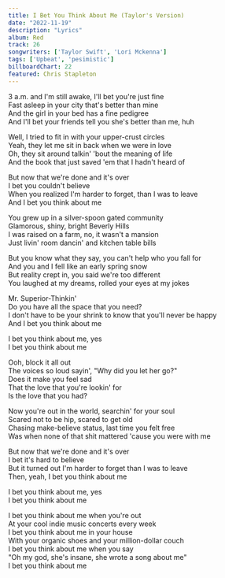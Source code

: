 ```yaml
---
title: I Bet You Think About Me (Taylor's Version)
date: "2022-11-19"
description: "Lyrics"
album: Red
track: 26
songwriters: ['Taylor Swift', 'Lori Mckenna']
tags: ['Upbeat', 'pesimistic']
billboardChart: 22
featured: Chris Stapleton
---
```

<p className="verse-one">
3 a.m. and I'm still awake, I'll bet you're just fine <br />
Fast asleep in your city that's better than mine <br />
And the girl in your bed has a fine pedigree <br />
And I'll bet your friends tell you she's better than me, huh <br />
</p>
<p className="verse-two">
Well, I tried to fit in with your upper-crust circles <br />
Yeah, they let me sit in back when we were in love <br />
Oh, they sit around talkin' 'bout the meaning of life <br />
And the book that just saved 'em that I hadn't heard of <br />
</p>
<p className="chorus">
But now that we're done and it's over <br />
I bet you couldn't believe <br />
When you realized I'm harder to forget, than I was to leave <br />
And I bet you think about me <br />
</p>
<p className="verse-three">
You grew up in a silver-spoon gated community <br />
Glamorous, shiny, bright Beverly Hills <br />
I was raised on a farm, no, it wasn't a mansion <br />
Just livin' room dancin' and kitchen table bills <br />
</p>
<p className="verse-four">
But you know what they say, you can't help who you fall for <br />
And you and I fell like an early spring snow <br />
But reality crept in, you said we're too different <br />
You laughed at my dreams, rolled your eyes at my jokes <br />
</p>
<p className="chorus">
Mr. Superior-Thinkin' <br />
Do you have all the space that you need? <br />
I don't have to be your shrink to know that you'll never be happy <br />
And I bet you think about me <br />
</p>
<p className="post-chorus">
I bet you think about me, yes <br />
I bet you think about me <br />
</p>
<p className="bridge">
Ooh, block it all out <br />
The voices so loud sayin', "Why did you let her go?" <br />
Does it make you feel sad <br />
That the love that you're lookin' for <br />
Is the love that you had? <br />
</p>
<p className="verse-five">
Now you're out in the world, searchin' for your soul <br />
Scared not to be hip, scared to get old <br />
Chasing make-believe status, last time you felt free <br />
Was when none of that shit mattered 'cause you were with me <br />
</p>
<p className="chorus">
But now that we're done and it's over <br />
I bet it's hard to believe <br />
But it turned out I'm harder to forget than I was to leave <br />
Then, yeah, I bet you think about me <br />
</p>
<p className="post-chorus">
I bet you think about me, yes <br />
I bet you think about me <br />
</p>
<p className="outro">
I bet you think about me when you're out <br />
At your cool indie music concerts every week <br />
I bet you think about me in your house <br />
With your organic shoes and your million-dollar couch <br />
I bet you think about me when you say <br />
"Oh my god, she's insane, she wrote a song about me" <br />
I bet you think about me <br />
</p>
 